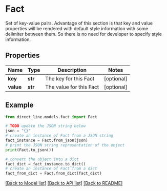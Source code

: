 # Fact

Set of key-value pairs. Advantage of this section is that key and value properties will be   rendered with default style information with some delimiter between them. So there is no need for developer to specify style information.

## Properties

Name | Type | Description | Notes
------------ | ------------- | ------------- | -------------
**key** | **str** | The key for this Fact | [optional] 
**value** | **str** | The value for this Fact | [optional] 

## Example

```python
from direct_line.models.fact import Fact

# TODO update the JSON string below
json = "{}"
# create an instance of Fact from a JSON string
fact_instance = Fact.from_json(json)
# print the JSON string representation of the object
print(Fact.to_json())

# convert the object into a dict
fact_dict = fact_instance.to_dict()
# create an instance of Fact from a dict
fact_from_dict = Fact.from_dict(fact_dict)
```
[[Back to Model list]](../README.md#documentation-for-models) [[Back to API list]](../README.md#documentation-for-api-endpoints) [[Back to README]](../README.md)


